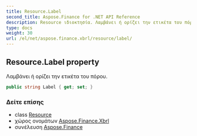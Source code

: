 ```yaml
---
title: Resource.Label
second_title: Aspose.Finance for .NET API Reference
description: Resource ιδιοκτησία. Λαμβάνει ή ορίζει την ετικέτα του πόρου.
type: docs
weight: 30
url: /el/net/aspose.finance.xbrl/resource/label/
---
```

## Resource.Label property

Λαμβάνει ή ορίζει την ετικέτα του πόρου.

```csharp
public string Label { get; set; }
```

### Δείτε επίσης

* class [Resource](../)
* χώρος ονομάτων [Aspose.Finance.Xbrl](../../resource/)
* συνέλευση [Aspose.Finance](../../../)


